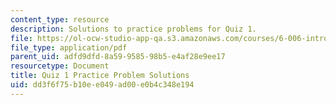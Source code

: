 ```yaml
---
content_type: resource
description: Solutions to practice problems for Quiz 1.
file: https://ol-ocw-studio-app-qa.s3.amazonaws.com/courses/6-006-introduction-to-algorithms-spring-2008/dd3f6f75b10ee049ad00e0b4c348e194_solutions1.pdf
file_type: application/pdf
parent_uid: adfd9dfd-8a59-9585-98b5-e4af28e9ee17
resourcetype: Document
title: Quiz 1 Practice Problem Solutions
uid: dd3f6f75-b10e-e049-ad00-e0b4c348e194
---
```


